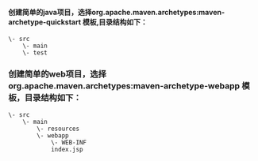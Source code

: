#### 创建简单的java项目，选择org.apache.maven.archetypes:maven-archetype-quickstart 模板,目录结构如下：
    \- src
        \- main
        \- test

### 创建简单的web项目，选择org.apache.maven.archetypes:maven-archetype-webapp 模板，目录结构如下：
    \- src
        \- main
            \- resources
            \- webapp
                \- WEB-INF
                index.jsp
